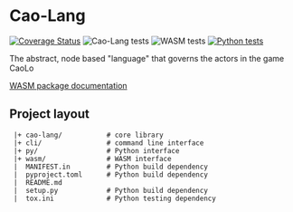 # Cao-Lang

[![Coverage Status](https://coveralls.io/repos/github/caolo-game/cao-lang/badge.svg?branch=master)](https://coveralls.io/github/caolo-game/cao-lang?branch=master)
![Cao-Lang tests](https://github.com/caolo-game/cao-lang/workflows/Run%20Cao-Lang%20tests/badge.svg)
![WASM tests](https://github.com/caolo-game/cao-lang/workflows/Run%20WASM%20tests/badge.svg)
[![Python tests](https://github.com/caolo-game/cao-lang/actions/workflows/python.yml/badge.svg)](https://github.com/caolo-game/cao-lang/actions/workflows/python.yml)

The abstract, node based "language" that governs the actors in the game CaoLo

[WASM package documentation](https://caolo-game.github.io/cao-lang/index.html)


## Project layout

```
 |+ cao-lang/           # core library
 |+ cli/                # command line interface
 |+ py/                 # Python interface
 |+ wasm/               # WASM interface
 |  MANIFEST.in         # Python build dependency
 |  pyproject.toml      # Python build dependency
 |  README.md
 |  setup.py            # Python build dependency
 |  tox.ini             # Python testing dependency

```
